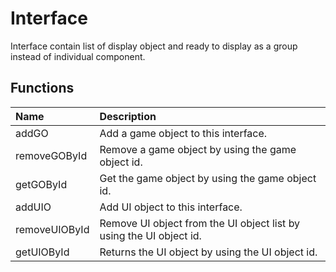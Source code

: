 # Interface

Interface contain list of display object and ready to display as a group
instead of individual component.

## Functions

| Name | Description |
|:---|:---|
| addGO | Add a game object to this interface. |
| removeGOById | Remove a game object by using the game object id. |
| getGOById | Get the game object by using the game object id. |
| addUIO | Add UI object to this interface. |
| removeUIOById | Remove UI object from the UI object list by using the UI object id. |
| getUIOById | Returns the UI object by using the UI object id. |
